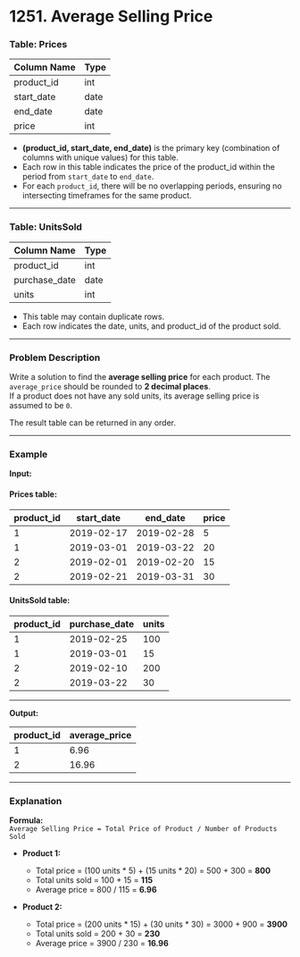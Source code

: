 # 1251. Average Selling Price

### Table: Prices

| Column Name | Type   |
|-------------|--------|
| product_id  | int    |
| start_date  | date   |
| end_date    | date   |
| price       | int    |

- **(product_id, start_date, end_date)** is the primary key (combination of columns with unique values) for this table.
- Each row in this table indicates the price of the product_id within the period from `start_date` to `end_date`.
- For each `product_id`, there will be no overlapping periods, ensuring no intersecting timeframes for the same product.

---

### Table: UnitsSold

| Column Name   | Type   |
|---------------|--------|
| product_id    | int    |
| purchase_date | date   |
| units         | int    |

- This table may contain duplicate rows.
- Each row indicates the date, units, and product_id of the product sold.

---

### Problem Description
Write a solution to find the **average selling price** for each product. The `average_price` should be rounded to **2 decimal places**.  
If a product does not have any sold units, its average selling price is assumed to be `0`.  

The result table can be returned in any order.

---

### Example

**Input:**

#### Prices table:
| product_id | start_date | end_date   | price |
|------------|------------|------------|-------|
| 1          | 2019-02-17 | 2019-02-28 | 5     |
| 1          | 2019-03-01 | 2019-03-22 | 20    |
| 2          | 2019-02-01 | 2019-02-20 | 15    |
| 2          | 2019-02-21 | 2019-03-31 | 30    |

#### UnitsSold table:
| product_id | purchase_date | units |
|------------|---------------|-------|
| 1          | 2019-02-25    | 100   |
| 1          | 2019-03-01    | 15    |
| 2          | 2019-02-10    | 200   |
| 2          | 2019-03-22    | 30    |

---

**Output:**

| product_id | average_price |
|------------|---------------|
| 1          | 6.96          |
| 2          | 16.96         |

---

### Explanation

**Formula:**  
`Average Selling Price = Total Price of Product / Number of Products Sold`

- **Product 1:**  
  - Total price = (100 units * 5) + (15 units * 20) = 500 + 300 = **800**  
  - Total units sold = 100 + 15 = **115**  
  - Average price = 800 / 115 = **6.96**

- **Product 2:**  
  - Total price = (200 units * 15) + (30 units * 30) = 3000 + 900 = **3900**  
  - Total units sold = 200 + 30 = **230**  
  - Average price = 3900 / 230 = **16.96**
